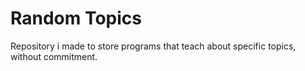 # Random Topics

Repository i made to store programs that teach about specific topics, without commitment.